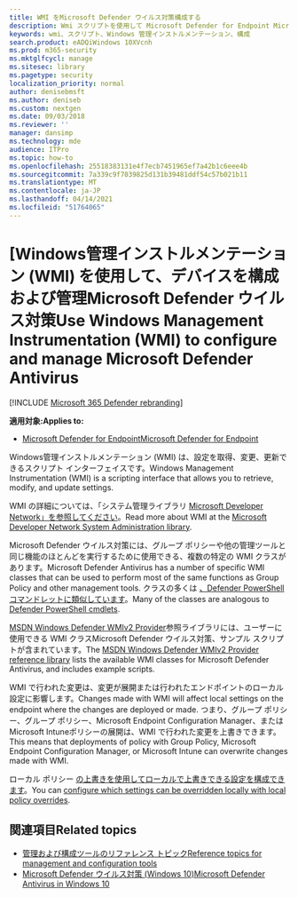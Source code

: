 ```yaml
---
title: WMI をMicrosoft Defender ウイルス対策構成する
description: Wmi スクリプトを使用して Microsoft Defender for Endpoint Microsoft Defender ウイルス対策設定を取得、変更、および更新することで、アプリケーションの構成と管理を行う方法について説明します。
keywords: wmi、スクリプト、Windows 管理インストルメンテーション、構成
search.product: eADQiWindows 10XVcnh
ms.prod: m365-security
ms.mktglfcycl: manage
ms.sitesec: library
ms.pagetype: security
localization_priority: normal
author: denisebmsft
ms.author: deniseb
ms.custom: nextgen
ms.date: 09/03/2018
ms.reviewer: ''
manager: dansimp
ms.technology: mde
audience: ITPro
ms.topic: how-to
ms.openlocfilehash: 25518383131e4f7ecb7451965ef7a42b1c6eee4b
ms.sourcegitcommit: 7a339c9f7039825d131b39481ddf54c57b021b11
ms.translationtype: MT
ms.contentlocale: ja-JP
ms.lasthandoff: 04/14/2021
ms.locfileid: "51764065"
---
```

# <a name="use-windows-management-instrumentation-wmi-to-configure-and-manage-microsoft-defender-antivirus"></a><span data-ttu-id="27e68-104">[Windows管理インストルメンテーション (WMI) を使用して、デバイスを構成および管理Microsoft Defender ウイルス対策</span><span class="sxs-lookup"><span data-stu-id="27e68-104">Use Windows Management Instrumentation (WMI) to configure and manage Microsoft Defender Antivirus</span></span>

[!INCLUDE [Microsoft 365 Defender rebranding](../../includes/microsoft-defender.md)]


<span data-ttu-id="27e68-105">**適用対象:**</span><span class="sxs-lookup"><span data-stu-id="27e68-105">**Applies to:**</span></span>

- [<span data-ttu-id="27e68-106">Microsoft Defender for Endpoint</span><span class="sxs-lookup"><span data-stu-id="27e68-106">Microsoft Defender for Endpoint</span></span>](/microsoft-365/security/defender-endpoint/)

<span data-ttu-id="27e68-107">Windows管理インストルメンテーション (WMI) は、設定を取得、変更、更新できるスクリプト インターフェイスです。</span><span class="sxs-lookup"><span data-stu-id="27e68-107">Windows Management Instrumentation (WMI) is a scripting interface that allows you to retrieve, modify, and update settings.</span></span>

<span data-ttu-id="27e68-108">WMI の詳細については、「システム管理ライブラリ [Microsoft Developer Network」を参照してください](/windows/win32/wmisdk/wmi-start-page)。</span><span class="sxs-lookup"><span data-stu-id="27e68-108">Read more about WMI at the [Microsoft Developer Network System Administration library](/windows/win32/wmisdk/wmi-start-page).</span></span>

<span data-ttu-id="27e68-109">Microsoft Defender ウイルス対策には、グループ ポリシーや他の管理ツールと同じ機能のほとんどを実行するために使用できる、複数の特定の WMI クラスがあります。</span><span class="sxs-lookup"><span data-stu-id="27e68-109">Microsoft Defender Antivirus has a number of specific WMI classes that can be used to perform most of the same functions as Group Policy and other management tools.</span></span> <span data-ttu-id="27e68-110">クラスの多くは [、Defender PowerShell コマンドレットに類似しています](use-powershell-cmdlets-microsoft-defender-antivirus.md)。</span><span class="sxs-lookup"><span data-stu-id="27e68-110">Many of the classes are analogous to [Defender PowerShell cmdlets](use-powershell-cmdlets-microsoft-defender-antivirus.md).</span></span>

<span data-ttu-id="27e68-111">[MSDN Windows Defender WMIv2 Provider](/previous-versions/windows/desktop/defender/windows-defender-wmiv2-apis-portal)参照ライブラリには、ユーザーに使用できる WMI クラスMicrosoft Defender ウイルス対策、サンプル スクリプトが含まれています。</span><span class="sxs-lookup"><span data-stu-id="27e68-111">The [MSDN Windows Defender WMIv2 Provider reference library](/previous-versions/windows/desktop/defender/windows-defender-wmiv2-apis-portal) lists the available WMI classes for Microsoft Defender Antivirus, and includes example scripts.</span></span>

<span data-ttu-id="27e68-112">WMI で行われた変更は、変更が展開または行われたエンドポイントのローカル設定に影響します。</span><span class="sxs-lookup"><span data-stu-id="27e68-112">Changes made with WMI will affect local settings on the endpoint where the changes are deployed or made.</span></span> <span data-ttu-id="27e68-113">つまり、グループ ポリシー、グループ ポリシー、Microsoft Endpoint Configuration Manager、またはMicrosoft Intuneポリシーの展開は、WMI で行われた変更を上書きできます。</span><span class="sxs-lookup"><span data-stu-id="27e68-113">This means that deployments of policy with Group Policy, Microsoft Endpoint Configuration Manager, or Microsoft Intune can overwrite changes made with WMI.</span></span> 

<span data-ttu-id="27e68-114">ローカル ポリシー [の上書きを使用してローカルで上書きできる設定を構成できます](configure-local-policy-overrides-microsoft-defender-antivirus.md)。</span><span class="sxs-lookup"><span data-stu-id="27e68-114">You can [configure which settings can be overridden locally  with local policy overrides](configure-local-policy-overrides-microsoft-defender-antivirus.md).</span></span>

## <a name="related-topics"></a><span data-ttu-id="27e68-115">関連項目</span><span class="sxs-lookup"><span data-stu-id="27e68-115">Related topics</span></span>

- [<span data-ttu-id="27e68-116">管理および構成ツールのリファレンス トピック</span><span class="sxs-lookup"><span data-stu-id="27e68-116">Reference topics for management and configuration tools</span></span>](configuration-management-reference-microsoft-defender-antivirus.md)
- [<span data-ttu-id="27e68-117">Microsoft Defender ウイルス対策 (Windows 10)</span><span class="sxs-lookup"><span data-stu-id="27e68-117">Microsoft Defender Antivirus in Windows 10</span></span>](microsoft-defender-antivirus-in-windows-10.md)